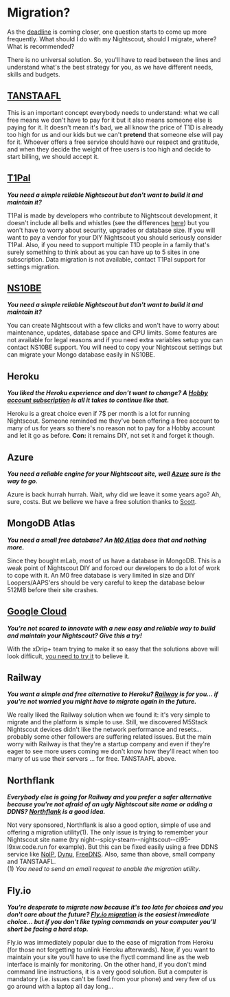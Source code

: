 # Migration?

As the [deadline](https://blog.heroku.com/next-chapter) is coming closer, one question starts to come up more frequently. What should I do with my Nightscout, should I migrate, where? What is recommended?

There is no universal solution. So, you'll have to read between the lines and understand what's the best strategy for you, as we have different needs, skills and budgets.

## **[TANSTAAFL](https://en.wiktionary.org/wiki/TANSTAAFL)**

This is an important concept everybody needs to understand: what we call free means we don't have to pay for it but it also means someone else is paying for it. It doesn't mean it's bad, we all know the price of T1D is already too high for us and our kids but we can't **pretend** that someone else will pay for it. Whoever offers a free service should have our respect and gratitude, and when they decide the weight of free users is too high and decide to start billing, we should accept it.

## **[T1Pal](../../../#t1pal)**

***You need a simple reliable Nightscout but don't want to build it and maintain it?***

T1Pal is made by developers who contribute to Nightscout development, it doesn't include all bells and whistles (see the differences [here](https://t1pal.com/legal/faq_8_18_2020_13_38#compare-to-nightscout)) but you won't have to worry about security, upgrades or database size. If you will want to pay a vendor for your DIY Nightscout you should seriously consider T1Pal. Also, if you need to support multiple T1D people in a family that's surely something to think about as you can have up to 5 sites in one subscription. Data migration is not available, contact T1Pal support for settings migration.

## **[NS10BE](../../../#ns10be)**

***You need a simple reliable Nightscout but don't want to build it and maintain it?***

You can create Nightscout with a few clicks and won't have to worry about maintenance, updates, database space and CPU limits.  Some features are not available for legal reasons and if you need extra variables setup you can contact NS10BE support. You will need to copy your Nightscout settings but can migrate your Mongo database easily in NS10BE.

## **Heroku**

***You liked the Heroku experience and don't want to change? A [Hobby account subscription](../hobbyplan) is all it takes to continue like that.***

Heroku is a great choice even if 7$ per month is a lot for running Nightscout. Someone reminded me they've been offering a free account to many of us for years so there's no reason not to pay for a Hobby account and let it go as before. **Con:** it remains DIY, not set it and forget it though.

## **Azure**

***You need a reliable engine for your Nightscout site, well [Azure](../../azure/migrate) sure is the way to go.***

Azure is back hurrah hurrah. Wait, why did we leave it some years ago? Ah, sure, costs. But we believe we have a free solution thanks to [Scott](https://www.youtube.com/watch?v=EDADrteGBnY).

## **MongoDB Atlas**

***You need a small free database? An [M0 Atlas](../../mongodb/atlas) does that and nothing more.***

Since they bought mLab, most of us have a database in MongoDB. This is a weak point of Nightscout DIY and forced our developers to do a lot of work to cope with it. An M0 free database is very limited in size and DIY Loopers/AAPS'ers should be very careful to keep the database below 512MB before their site crashes.

## [**Google Cloud**](https://navid200.github.io/xDrip/docs/Nightscout/GoogleCloud)

***You're not scared to innovate with a new easy and reliable way to build and maintain your Nightscout? Give this a try!***

With the xDrip+ team trying to make it so easy that the solutions above will look difficult, [you need to try it](https://navid200.github.io/xDrip/docs/Nightscout/GoogleCloud) to believe it. 

## **Railway**

***You want a simple and free alternative to Heroku? [Railway](../../railway/migration) is for you... if you're not worried you might have to migrate again in the future.***

We really liked the Railway solution when we found it: it's very simple to migrate and the platform is simple to use. Still, we discovered M5Stack Nightscout devices didn't like the network performance and resets... probably some other followers are suffering related issues. But the main worry with Railway is that they're a startup company and even if they're eager to see more users coming we don't know how they'll react when too many of us use their servers ... for free. TANSTAAFL above.

## **Northflank**

***Everybody else is going for Railway and you prefer a safer alternative because you're not afraid of an ugly Nightscout site name or adding a DDNS? [Northflank](../../northflank/migrate) is a good idea.***

Not very sponsored, Northflank is also a good option, simple of use and offering a migration utility(1). The only issue is trying to remember your Nightscout site name (try night--spicy-steam--nightscout--ci95-l9xw.code.run for example). But this can be fixed easily using a free DDNS service like [NoIP](https://www.noip.com/),  [Dynu](https://www.dynu.com/), [FreeDNS](https://freedns.afraid.org/). Also, same than above, small company and TANSTAAFL.  
(1) *You need to send an email request to enable the migration utility*.

## **Fly.io**

***You're desperate to migrate now because it's too late for choices and you don't care about the future? [Fly.io migration](../../fly.io/migrate) is the easiest immediate choice... but if you don't like typing commands on your computer you'll short be facing a hard stop.***

Fly.io was immediately popular due to the ease of migration from Heroku (for those not forgetting to unlink Heroku afterwards). Now, if you want to maintain your site you'll have to use the flyctl command line as the web interface is mainly for monitoring. On the other hand, if you don't mind command line instructions, it is a very good solution. But a computer is mandatory (i.e. issues can't be fixed from your phone) and very few of us go around with a laptop all day long...

</br>
